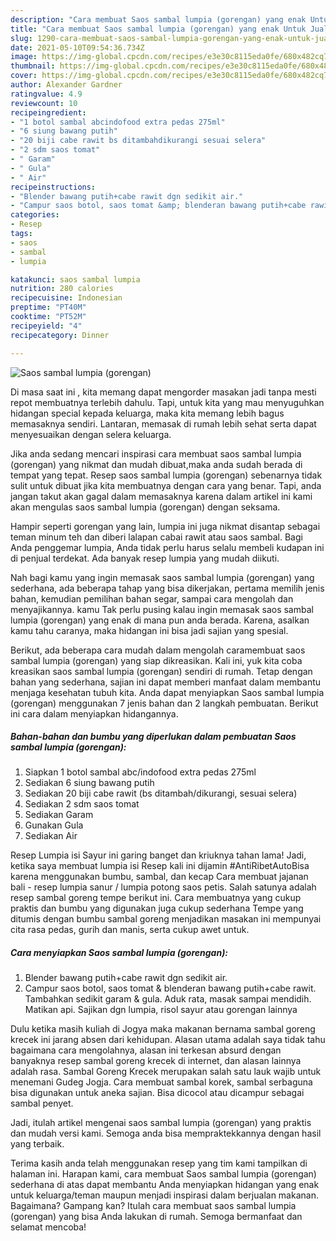 ```yaml
---
description: "Cara membuat Saos sambal lumpia (gorengan) yang enak Untuk Jualan"
title: "Cara membuat Saos sambal lumpia (gorengan) yang enak Untuk Jualan"
slug: 1290-cara-membuat-saos-sambal-lumpia-gorengan-yang-enak-untuk-jualan
date: 2021-05-10T09:54:36.734Z
image: https://img-global.cpcdn.com/recipes/e3e30c8115eda0fe/680x482cq70/saos-sambal-lumpia-gorengan-foto-resep-utama.jpg
thumbnail: https://img-global.cpcdn.com/recipes/e3e30c8115eda0fe/680x482cq70/saos-sambal-lumpia-gorengan-foto-resep-utama.jpg
cover: https://img-global.cpcdn.com/recipes/e3e30c8115eda0fe/680x482cq70/saos-sambal-lumpia-gorengan-foto-resep-utama.jpg
author: Alexander Gardner
ratingvalue: 4.9
reviewcount: 10
recipeingredient:
- "1 botol sambal abcindofood extra pedas 275ml"
- "6 siung bawang putih"
- "20 biji cabe rawit bs ditambahdikurangi sesuai selera"
- "2 sdm saos tomat"
- " Garam"
- " Gula"
- " Air"
recipeinstructions:
- "Blender bawang putih+cabe rawit dgn sedikit air."
- "Campur saos botol, saos tomat &amp; blenderan bawang putih+cabe rawit. Tambahkan sedikit garam &amp; gula. Aduk rata, masak sampai mendidih. Matikan api. Sajikan dgn lumpia, risol sayur atau gorengan lainnya"
categories:
- Resep
tags:
- saos
- sambal
- lumpia

katakunci: saos sambal lumpia 
nutrition: 280 calories
recipecuisine: Indonesian
preptime: "PT40M"
cooktime: "PT52M"
recipeyield: "4"
recipecategory: Dinner

---
```



![Saos sambal lumpia (gorengan)](https://img-global.cpcdn.com/recipes/e3e30c8115eda0fe/680x482cq70/saos-sambal-lumpia-gorengan-foto-resep-utama.jpg)

Di masa  saat ini , kita memang dapat mengorder masakan jadi tanpa mesti repot membuatnya terlebih dahulu. Tapi, untuk kita yang mau menyuguhkan hidangan special kepada keluarga, maka kita memang lebih bagus memasaknya sendiri. Lantaran, memasak di rumah lebih sehat serta dapat menyesuaikan dengan selera keluarga.

Jika anda sedang mencari inspirasi cara membuat saos sambal lumpia (gorengan) yang nikmat dan mudah dibuat,maka anda sudah berada di tempat yang tepat. Resep saos sambal lumpia (gorengan)  sebenarnya tidak sulit untuk dibuat jika kita membuatnya dengan cara yang benar. Tapi, anda jangan takut akan gagal dalam memasaknya 
karena dalam artikel ini kami akan mengulas saos sambal lumpia (gorengan) dengan seksama.  

Hampir seperti gorengan yang lain, lumpia ini juga nikmat disantap sebagai teman minum teh dan diberi lalapan cabai rawit atau saos sambal. Bagi Anda penggemar lumpia, Anda tidak perlu harus selalu membeli kudapan ini di penjual terdekat. Ada banyak resep lumpia yang mudah diikuti.

Nah bagi kamu yang ingin memasak saos sambal lumpia (gorengan) yang sederhana, ada beberapa tahap yang bisa dikerjakan, pertama memilih jenis bahan, kemudian pemilihan bahan segar, sampai cara mengolah dan menyajikannya. kamu Tak perlu pusing kalau ingin memasak saos sambal lumpia (gorengan) yang enak di mana pun anda berada. Karena, asalkan kamu  tahu caranya, maka hidangan ini bisa jadi sajian yang spesial.

Berikut, ada beberapa cara mudah dalam mengolah caramembuat saos sambal lumpia (gorengan) yang siap dikreasikan. Kali ini, yuk kita coba kreasikan saos sambal lumpia (gorengan) sendiri di rumah. Tetap dengan bahan yang sederhana, sajian ini dapat memberi manfaat dalam membantu menjaga kesehatan tubuh kita. Anda dapat menyiapkan Saos sambal lumpia (gorengan) menggunakan 7 jenis bahan dan 2 langkah pembuatan. Berikut ini cara dalam menyiapkan hidangannya.

<!--inarticleads1-->

##### Bahan-bahan dan bumbu yang diperlukan dalam pembuatan Saos sambal lumpia (gorengan):

1. Siapkan 1 botol sambal abc/indofood extra pedas 275ml
1. Sediakan 6 siung bawang putih
1. Sediakan 20 biji cabe rawit (bs ditambah/dikurangi, sesuai selera)
1. Sediakan 2 sdm saos tomat
1. Sediakan  Garam
1. Gunakan  Gula
1. Sediakan  Air


Resep Lumpia isi Sayur ini garing banget dan kriuknya tahan lama! Jadi, ketika saya membuat lumpia isi Resep kali ini dijamin #AntiRibetAutoBisa karena menggunakan bumbu, sambal, dan kecap Cara membuat jajanan bali - resep lumpia sanur / lumpia potong saos petis. Salah satunya adalah resep sambal goreng tempe berikut ini. Cara membuatnya yang cukup praktis dan bumbu yang digunakan juga cukup sederhana Tempe yang ditumis dengan bumbu sambal goreng menjadikan masakan ini mempunyai cita rasa pedas, gurih dan manis, serta cukup awet untuk. 

<!--inarticleads2-->

##### Cara menyiapkan Saos sambal lumpia (gorengan):

1. Blender bawang putih+cabe rawit dgn sedikit air.
1. Campur saos botol, saos tomat &amp; blenderan bawang putih+cabe rawit. Tambahkan sedikit garam &amp; gula. Aduk rata, masak sampai mendidih. Matikan api. Sajikan dgn lumpia, risol sayur atau gorengan lainnya


Dulu ketika masih kuliah di Jogya maka makanan bernama sambal goreng krecek ini jarang absen dari kehidupan. Alasan utama adalah saya tidak tahu bagaimana cara mengolahnya, alasan ini terkesan absurd dengan banyaknya resep sambal goreng krecek di internet, dan alasan lainnya adalah rasa. Sambal Goreng Krecek merupakan salah satu lauk wajib untuk menemani Gudeg Jogja. Cara membuat sambal korek, sambal serbaguna bisa digunakan untuk aneka sajian. Bisa dicocol atau dicampur sebagai sambal penyet. 

Jadi, itulah artikel mengenai  saos sambal lumpia (gorengan)  yang praktis dan mudah versi kami. Semoga anda bisa mempraktekkannya dengan hasil yang terbaik. 

Terima kasih anda telah menggunakan resep yang tim kami tampilkan di halaman ini. Harapan kami, cara membuat  Saos sambal lumpia (gorengan) sederhana di atas dapat membantu Anda menyiapkan hidangan yang enak untuk keluarga/teman maupun menjadi inspirasi dalam berjualan makanan. Bagaimana? Gampang kan? Itulah cara membuat saos sambal lumpia (gorengan) yang bisa Anda lakukan di rumah. Semoga bermanfaat dan selamat mencoba!

